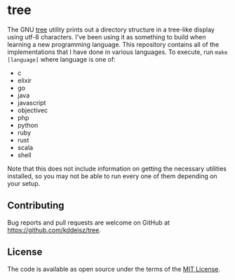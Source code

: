 # tree

The GNU [tree](https://linux.die.net/man/1/tree) utility prints out a directory structure in a tree-like display using utf-8 characters. I've been using it as something to build when learning a new programming language. This repository contains all of the implementations that I have done in various languages. To execute, run `make [language]` where language is one of:

* c
* elixir
* go
* java
* javascript
* objectivec
* php
* python
* ruby
* rust
* scala
* shell

Note that this does not include information on getting the necessary utilities installed, so you may not be able to run every one of them depending on your setup.

## Contributing

Bug reports and pull requests are welcome on GitHub at https://github.com/kddeisz/tree.

## License

The code is available as open source under the terms of the [MIT License](https://opensource.org/licenses/MIT).
